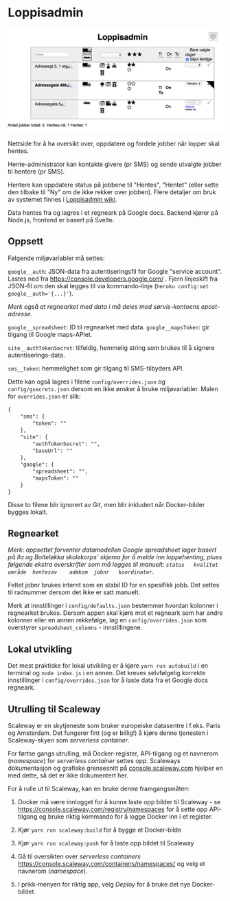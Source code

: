 # Loppisadmin

![Skjemdump av nettside](https://github.com/hallvors/loppisadmin/blob/master/docs/images/overview.png?raw=true)

Nettside for å ha oversikt over, oppdatere og fordele jobber når lopper skal hentes.

Hente-administrator kan kontakte givere (pr SMS) og sende utvalgte jobber til hentere (pr SMS).

Hentere kan oppdatere status på jobbene til "Hentes", "Hentet" (eller sette den tilbake til "Ny" om de ikke rekker over jobben). Flere detaljer om bruk av systemet finnes i [Loppisadmin wiki](https://github.com/hallvors/loppisadmin/wiki).

Data hentes fra og lagres i et regneark på Google docs. Backend kjører på Node.js, frontend er basert på Svelte.

## Oppsett

Følgende miljøvariabler må settes:

`google__auth`: JSON-data fra autentiseringsfil for Google "service account". Lastes ned fra https://console.developers.google.com/ . Fjern linjeskift fra JSON-fil om den skal legges til via kommando-linje (`heroku config:set google__auth='{...}'`).

_Merk også at regnearket med data i må deles med sørvis-kontoens epost-adresse._

`google__spreadsheet`: ID til regnearket med data.
`google__mapsToken`: gir tilgang til Google maps-APIet.

`site__authTokenSecret`: tilfeldig, hemmelig string som brukes til å signere autentiserings-data.

`sms__token`: hemmelighet som gir tilgang til SMS-tilbyders API.

Dette kan også lagres i filene `config/overrides.json` og `config/gsecrets.json` dersom en ikke ønsker å bruke miljøvariabler. Malen for `overrides.json` er slik:

```
{
	"sms": {
		"token": ""
	},
	"site": {
		"authTokenSecret": "",
		"baseUrl": ""
	},
	"google": {
		"spreadsheet": "",
		"mapsToken": ""
	}
}
```

Disse to filene blir ignorert av Git, men blir inkludert når Docker-bilder bygges lokalt.

## Regnearket

_Merk: oppsettet forventer datamodellen Google spreadsheet lager basert på Ila og Bolteløkka skolekorps' skjema for å melde inn loppehenting, pluss følgende ekstra overskrifter som må legges til manuelt: ```status	kvalitet	område	hentesav	admkom	jobnr	koordinater```._

Feltet jobnr brukes internt som en stabil ID for en spesifikk jobb. Det settes til radnummer dersom det ikke er satt manuelt.

Merk at innstillinger i `config/defaults.json` bestemmer hvordan kolonner i regnearket brukes. Dersom appen skal kjøre mot et regneark som har andre kolonner eller en annen rekkefølge, lag en `config/overrides.json` som overstyrer `spreadsheet_columns` - innstillingene.

## Lokal utvikling

Det mest praktiske for lokal utvikling er å kjøre `yarn run autobuild` i en terminal og `node index.js` i en annen. Det kreves selvfølgelig korrekte innstillinger i `config/overrides.json` for å laste data fra et Google docs regneark.

## Utrulling til Scaleway

Scaleway er en skytjeneste som bruker europeiske datasentre i f.eks. Paris og Amsterdam. Det fungerer fint (og er billig!) å kjøre denne tjenesten i Scaleway-skyen som _serverless container_.

For førtse gangs utrulling, må Docker-register, API-tilgang og et navnerom (_namespace_) for _serverless container_ settes opp. Scaleways dokumentasjon og grafiske grensesnitt på [console.scaleway.com](https://console.scaleway.com) hjelper en med dette, så det er ikke dokumentert her.

For å rulle ut til Scaleway, kan en bruke denne framgangsmåten:

1. Docker må være innlogget for å kunne laste opp bilder til Scaleway - se https://console.scaleway.com/registry/namespaces for å sette opp API-tilgang og bruke riktig kommando for å logge Docker inn i et register.

2. Kjør `yarn run scaleway:build` for å bygge et Docker-bilde

3. Kjør `yarn run scaleway:push` for å laste opp bildet til Scaleway

4. Gå til oversikten over _serverless containers_ https://console.scaleway.com/containers/namespaces/ og velg et navnerom (_namespace_).

5. I prikk-menyen for riktig app, velg _Deploy_ for å bruke det nye Docker-bildet.
